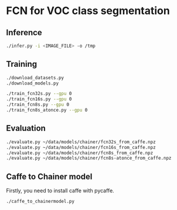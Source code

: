 # FCN for VOC class segmentation


## Inference

```bash
./infer.py -i <IMAGE_FILE> -o /tmp
```


## Training

```bash
./download_datasets.py
./download_models.py

./train_fcn32s.py --gpu 0
./train_fcn16s.py --gpu 0
./train_fcn8s.py --gpu 0
./train_fcn8s_atonce.py --gpu 0
```


## Evaluation

```bash
./evaluate.py ~/data/models/chainer/fcn32s_from_caffe.npz
./evaluate.py ~/data/models/chainer/fcn16s_from_caffe.npz
./evaluate.py ~/data/models/chainer/fcn8s_from_caffe.npz
./evaluate.py ~/data/models/chainer/fcn8s-atonce_from_caffe.npz
```


## Caffe to Chainer model

Firstly, you need to install caffe with pycaffe.

```bash
./caffe_to_chainermodel.py
```

